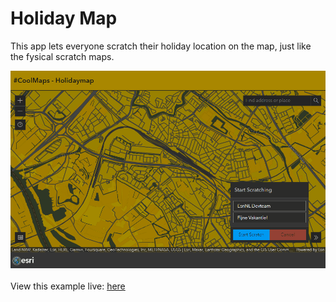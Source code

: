 # Holiday Map

This app lets everyone scratch their holiday location on the map, just like the fysical scratch maps.

![The Holiday map](../images/20220715_HolidayMap.gif)
<br>
<br>
View this example live:
[here](https://esrinederland.github.io/CoolMaps/HolidayMap/HolidayMap.html)